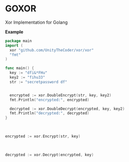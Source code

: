 # GOXOR
Xor Implementation for Golang

**Example**
```go
package main
import (
  xor "github.com/UnityTheCoder/xor/xor"
  "fmt"
)

func main() {
  key := "dfi&*FHu"
  key2 := "fihu33"
  str := "secretpassword df"


  encrypted := xor.DoubleEncrypt(str, key, key2)
  fmt.Println("encrypted:", encrypted)

  decrypted := xor.DoubleDecrypt(encrypted, key, key2)
  fmt.Println("decrypted:", decrypted)
}
```

<br>

```go
encrypted := xor.Encrypt(str, key)
```

<br>

```go
decrypted := xor.Decrypt(encrypted, key)
```
